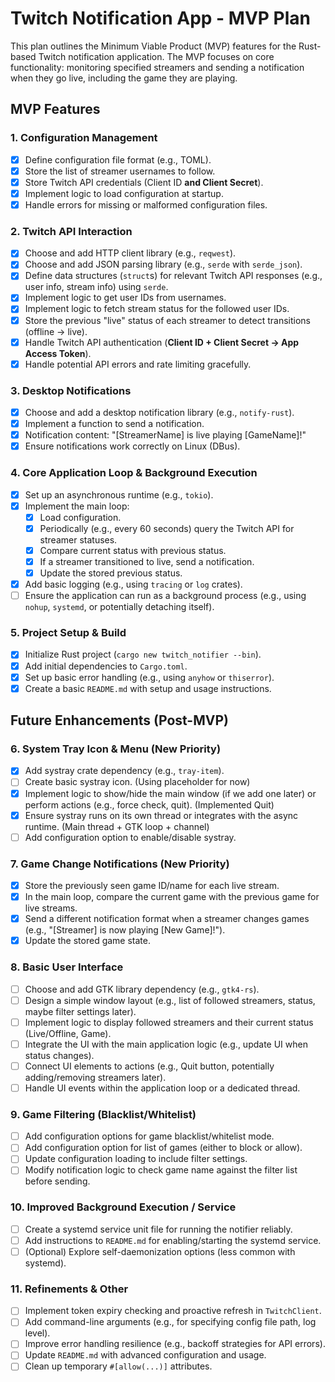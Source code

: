# Twitch Notification App - MVP Plan

This plan outlines the Minimum Viable Product (MVP) features for the Rust-based Twitch notification application. The MVP focuses on core functionality: monitoring specified streamers and sending a notification when they go live, including the game they are playing.

## MVP Features

### 1. Configuration Management

- [x] Define configuration file format (e.g., TOML).
- [x] Store the list of streamer usernames to follow.
- [x] Store Twitch API credentials (Client ID **and Client Secret**).
- [x] Implement logic to load configuration at startup.
- [x] Handle errors for missing or malformed configuration files.

### 2. Twitch API Interaction

- [x] Choose and add HTTP client library (e.g., `reqwest`).
- [x] Choose and add JSON parsing library (e.g., `serde` with `serde_json`).
- [x] Define data structures (`struct`s) for relevant Twitch API responses (e.g., user info, stream info) using `serde`.
- [x] Implement logic to get user IDs from usernames.
- [x] Implement logic to fetch stream status for the followed user IDs.
- [x] Store the previous "live" status of each streamer to detect transitions (offline -> live).
- [x] Handle Twitch API authentication (**Client ID + Client Secret -> App Access Token**).
- [x] Handle potential API errors and rate limiting gracefully.

### 3. Desktop Notifications

- [x] Choose and add a desktop notification library (e.g., `notify-rust`).
- [x] Implement a function to send a notification.
- [x] Notification content: "[StreamerName] is live playing [GameName]!"
- [x] Ensure notifications work correctly on Linux (DBus).

### 4. Core Application Loop & Background Execution

- [x] Set up an asynchronous runtime (e.g., `tokio`).
- [x] Implement the main loop:
  - [x] Load configuration.
  - [x] Periodically (e.g., every 60 seconds) query the Twitch API for streamer statuses.
  - [x] Compare current status with previous status.
  - [x] If a streamer transitioned to live, send a notification.
  - [x] Update the stored previous status.
- [x] Add basic logging (e.g., using `tracing` or `log` crates).
- [ ] Ensure the application can run as a background process (e.g., using `nohup`, `systemd`, or potentially detaching itself).

### 5. Project Setup & Build

- [x] Initialize Rust project (`cargo new twitch_notifier --bin`).
- [x] Add initial dependencies to `Cargo.toml`.
- [x] Set up basic error handling (e.g., using `anyhow` or `thiserror`).
- [x] Create a basic `README.md` with setup and usage instructions.

## Future Enhancements (Post-MVP)

### 6. System Tray Icon & Menu (New Priority)

- [x] Add systray crate dependency (e.g., `tray-item`).
- [ ] Create basic systray icon. (Using placeholder for now)
- [x] Implement logic to show/hide the main window (if we add one later) or perform actions (e.g., force check, quit). (Implemented Quit)
- [x] Ensure systray runs on its own thread or integrates with the async runtime. (Main thread + GTK loop + channel)
- [ ] Add configuration option to enable/disable systray.

### 7. Game Change Notifications (New Priority)

- [x] Store the previously seen game ID/name for each live stream.
- [x] In the main loop, compare the current game with the previous game for live streams.
- [x] Send a different notification format when a streamer changes games (e.g., "[Streamer] is now playing [New Game]!").
- [x] Update the stored game state.

### 8. Basic User Interface

- [ ] Choose and add GTK library dependency (e.g., `gtk4-rs`).
- [ ] Design a simple window layout (e.g., list of followed streamers, status, maybe filter settings later).
- [ ] Implement logic to display followed streamers and their current status (Live/Offline, Game).
- [ ] Integrate the UI with the main application logic (e.g., update UI when status changes).
- [ ] Connect UI elements to actions (e.g., Quit button, potentially adding/removing streamers later).
- [ ] Handle UI events within the application loop or a dedicated thread.

### 9. Game Filtering (Blacklist/Whitelist)

- [ ] Add configuration options for game blacklist/whitelist mode.
- [ ] Add configuration option for list of games (either to block or allow).
- [ ] Update configuration loading to include filter settings.
- [ ] Modify notification logic to check game name against the filter list before sending.

### 10. Improved Background Execution / Service

- [ ] Create a systemd service unit file for running the notifier reliably.
- [ ] Add instructions to `README.md` for enabling/starting the systemd service.
- [ ] (Optional) Explore self-daemonization options (less common with systemd).

### 11. Refinements & Other

- [ ] Implement token expiry checking and proactive refresh in `TwitchClient`.
- [ ] Add command-line arguments (e.g., for specifying config file path, log level).
- [ ] Improve error handling resilience (e.g., backoff strategies for API errors).
- [ ] Update `README.md` with advanced configuration and usage.
- [ ] Clean up temporary `#[allow(...)]` attributes.
